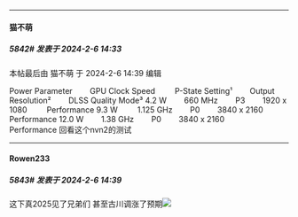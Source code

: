 
*****

####  猫不萌  
##### 5842#       发表于 2024-2-6 14:33

 本帖最后由 猫不萌 于 2024-2-6 14:39 编辑 

Power Parameter        GPU Clock Speed         P-State Setting¹        Output Resolution²        DLSS Quality Mode³
4.2 W        660 MHz        P3        1920 x 1080         Performance
9.3 W         1.125 GHz        P0        3840 x 2160        Performance
12.0 W        1.38 GHz        P0        3840 x 2160        Performance
回看这个nvn2的测试

*****

####  Rowen233  
##### 5843#       发表于 2024-2-6 14:39

这下真2025见了兄弟们 甚至古川调涨了预期<img src="https://static.saraba1st.com/image/smiley/face2017/067.png" referrerpolicy="no-referrer">

